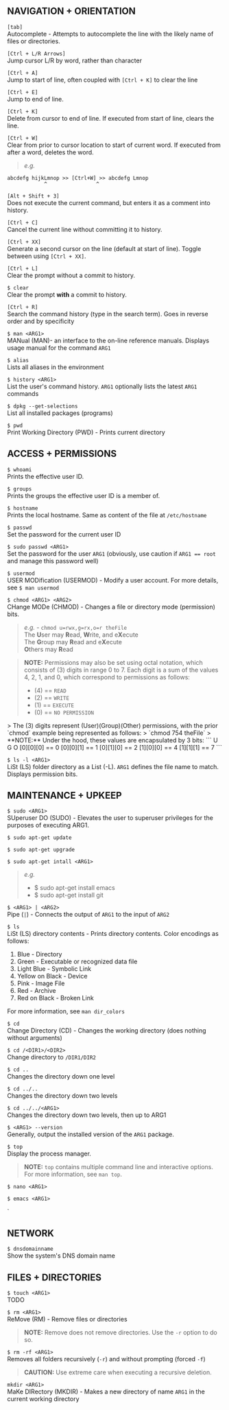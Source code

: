## NAVIGATION + ORIENTATION<br/>
`[tab]`<br/>
Autocomplete - Attempts to autocomplete the line with the likely name of files or directories.

`[Ctrl + L/R Arrows]`<br/>
Jump cursor L/R by word, rather than character

`[Ctrl + A]`<br/>
Jump to start of line, often coupled with `[Ctrl + K]` to clear the line

`[Ctrl + E]`<br/>
Jump to end of line.

`[Ctrl + K]`<br/>
Delete from cursor to end of line. If executed from start of line, clears the line.

`[Ctrl + W]`<br/>
Clear from prior to cursor location to start of current word. If executed from after a word, deletes the word.<br/>
> _e.g._
```
abcdefg hijkLmnop >> [Ctrl+W] >> abcdefg Lmnop
            ^                ^
```

`[Alt + Shift + 3]`<br/>
Does not execute the current command, but enters it as a comment into history.

`[Ctrl + C]`<br/>
Cancel the current line without committing it to history.

`[Ctrl + XX]`<br/>
Generate a second cursor on the line (default at start of line). Toggle between using `[Ctrl + XX]`.

`[Ctrl + L]`<br/>
Clear the prompt without a commit to history.

`$ clear`<br/>
Clear the prompt **with** a commit to history.

`[Ctrl + R]`<br/>
Search the command history (type in the search term). Goes in reverse order and by specificity

`$ man <ARG1>`<br/>
MANual (MAN)- an interface to the on-line reference manuals. Displays usage manual for the command `ARG1`

`$ alias`<br/>
Lists all aliases in the environment

`$ history <ARG1>`<br/>
List the user's command history. `ARG1` optionally lists the latest `ARG1` commands

`$ dpkg --get-selections`<br/>
List all installed packages (programs)

`$ pwd`<br/>
Print Working Directory (PWD) - Prints current directory

## ACCESS + PERMISSIONS<br/>

`$ whoami`<br/>
Prints the effective user ID.

`$ groups`<br/>
Prints the groups the effective user ID is a member of.

`$ hostname`<br/>
Prints the local hostname. Same as content of the file at `/etc/hostname`

`$ passwd`<br/>
Set the password for the current user ID

`$ sudo passwd <ARG1>`<br/>
Set the password for the user `ARG1` (obviously, use caution if `ARG1 == root` and manage this password well)

`$ usermod`<br/>
USER MODification (USERMOD) - Modify a user account. For more details, see `$ man usermod`

`$ chmod <ARG1> <ARG2>`<br/>
CHange MODe (CHMOD) - Changes a file or directory mode (permission) bits. <br/>
> _e.g._ - `chmod u=rwx,g=rx,o=r theFile` <br/>
> The **U**ser may **R**ead, **W**rite, and e**X**ecute <br/>
> The **G**roup may **R**ead and e**X**ecute <br/>
> **O**thers may **R**ead <br/>

> **NOTE:** Permissions may also be set using octal notation, which consists of (3) digits in range 0 to 7. Each digit is a sum of the values 4, 2, 1, and 0, which correspond to permissions as follows:
> * (4) == `READ`
> * (2) == `WRITE`
> * (1) == `EXECUTE`
> * (0) == `NO PERMISSION`
<a/>
> The (3) digits represent (User)(Group)(Other) permissions, with the prior `chmod` example being represented as follows:
> `chmod 754 theFile`
> **NOTE:** Under the hood, these values are encapsulated by 3 bits:
```
 U  G  O
[0][0][0] == 0
[0][0][1] == 1
[0][1][0] == 2
[1][0][0] == 4
[1][1][1] == 7
```


`$ ls -l <ARG1>`<br/>
LiSt (LS) folder directory as a List (-L). `ARG1` defines the file name to match. Displays permission bits.


## MAINTENANCE + UPKEEP<br/>

`$ sudo <ARG1>`<br/>
SUperuser DO (SUDO) - Elevates the user to superuser privileges for the purposes of executing ARG1.

`$ sudo apt-get update`<br/>

`$ sudo apt-get upgrade`<br/>

`$ sudo apt-get intall <ARG1>`<br/>

> _e.g._
> * $ sudo apt-get install emacs
> * $ sudo apt-get install git

`$ <ARG1> | <ARG2> `<br/>
Pipe (`|`) - Connects the output of `ARG1` to the input of `ARG2`

`$ ls`<br/>
LiSt (LS) directory contents - Prints directory contents. Color encodings as follows:
1. Blue - Directory
2. Green - Executable or recognized data file
3. Light Blue - Symbolic Link
4. Yellow on Black - Device
5. Pink - Image File
6. Red - Archive
7. Red on Black - Broken Link

For more information, see `man dir_colors`

`$ cd`<br/>
Change Directory (CD) - Changes the working directory (does nothing without arguments)

`$ cd /<DIR1>/<DIR2>`<br/>
Change directory to `/DIR1/DIR2`

`$ cd ..`<br/>
Changes the directory down one level

`$ cd ../..`<br/>
Changes the directory down two levels

`$ cd ../../<ARG1>`<br/>
Changes the directory down two levels, then up to ARG1

`$ <ARG1> --version`<br/>
Generally, output the installed version of the `ARG1` package.

`$ top`<br/>
Display the process manager.
> **NOTE:** `top` contains multiple command line and interactive options. For more information, see `man top`.

`$ nano <ARG1>`

`$ emacs <ARG1>`

`



## NETWORK<br/>
`$ dnsdomainname`<br/>
Show the system's DNS domain name


## FILES + DIRECTORIES<br/>
`$ touch <ARG1>`<br/>
TODO

`$ rm <ARG1>`<br/>
ReMove (RM) - Remove files or directories
> **NOTE:** Remove does not remove directories. Use the `-r` option to do so.

`$ rm -rf <ARG1>`<br/>
Removes all folders recursively (`-r`) and without prompting (forced `-f`)
> **CAUTION:** Use extreme care when executing a recursive deletion.

`mkdir <ARG1>`<br/>
MaKe DIRectory (MKDIR) - Makes a new directory of name `ARG1` in the current working directory
